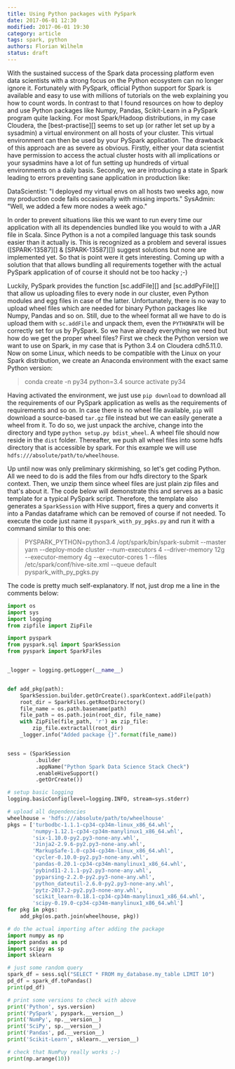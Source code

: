 ```yaml
---
title: Using Python packages with PySpark
date: 2017-06-01 12:30
modified: 2017-06-01 19:30
category: article
tags: spark, python 
authors: Florian Wilhelm
status: draft
---
```


With the sustained success of the Spark data processing platform even data scientists with a strong focus on the Python ecosystem can no longer ignore it. Fortunately with PySpark, official Python support for Spark is available and easy to use with millions of tutorials on the web explaining you how to count words. In contrast to that I found resources on how to deploy and use Python packages like Numpy, Pandas, Scikit-Learn in a PySpark program quite lacking. For most Spark/Hadoop distributions, in my case Cloudera, the [best-practise][] seems to set up (or rather let set up by a sysadmin) a virtual environment on all hosts of your cluster. This virtual environment can then be used by your PySpark application. The drawback of this approach are as severe as obvious. Firstly, either your data scientist have permission to access the actual cluster hosts with all implications or your sysadmins have a lot of fun setting up hundreds of virtual environments on a daily basis. Secondly, we are introducing a state in Spark leading to errors preventing sane application in production like:
 
 DataScientist: "I deployed my virtual envs on all hosts two weeks ago, now my production code fails occasionally with missing imports."
 SysAdmin: "Well, we added a few more nodes a week ago."

In order to prevent situations like this we want to run every time our application with all its dependencies bundled like you would to with a JAR file in Scala. Since Python is a not a compiled language this task sounds easier than it actually is. This is recognized as a problem and several issues ([SPARK-13587][] & [SPARK-13587][]) suggest solutions but none are implemented yet. So that is point were it gets interesting. Coming up with a solution that that allows bundling all requirements together with the actual PySpark application of of course it should not be too hacky ;-)

Luckily, PySpark provides the function [sc.addFile][] and [sc.addPyFile][] that allow us uploading files to every node in our cluster, even Python modules and egg files in case of the latter. Unfortunately, there is no way to upload wheel files which are needed for binary Python packages like Numpy, Pandas and so on. Still, due to the wheel format all we have to do is upload them with ``sc.addFile`` and unpack them, even the ``PYTHONPATH`` will be correctly set for us by PySpark. So we have already everything we need but how do we get the proper wheel files? First we check the Python version we want to use on Spark, in my case that is Python 3.4 on Cloudera cdh5.11.0. Now on some Linux, which needs to be compatible with the Linux on your Spark distribution, we create an Anaconda environment with the exact same Python version:

> conda create -n py34 python=3.4
> source activate py34

Having activated the environment, we just use ``pip download`` to download all the requirements of our PySpark application as wells as the requirements of requirements and so on. In case there is no wheel file available, ``pip`` will download a source-based ``tar.gz`` file instead but we can easily generate a wheel from it. To do so, we just unpack the archive, change into the directory and type ``python setup.py bdist_wheel``. A wheel file should now reside in the `dist` folder. Thereafter, we push all wheel files into some hdfs directory that is accessible by spark. For this example we will use ``hdfs:///absolute/path/to/wheelhouse``. 

Up until now was only preliminary skirmishing, so let's get coding Python. All we need to do is add the files from our hdfs directory to the Spark context. Then, we unzip them since wheel files are just plain zip files and that's about it. The code below will demonstrate this and serves as a basic template for a typical PySpark script. Therefore, the template also generates a ``SparkSession`` with Hive support, fires a query and converts it into a Pandas dataframe which can be removed of course if not needed. To execute the code just name it ``pyspark_with_py_pgks.py`` and run it with a command similar to this one:

> PYSPARK_PYTHON=python3.4 /opt/spark/bin/spark-submit --master yarn --deploy-mode cluster --num-executors 4 --driver-memory 12g --executor-memory 4g --executor-cores 1  --files /etc/spark/conf/hive-site.xml --queue default pyspark_with_py_pgks.py

The code is pretty much self-explanatory. If not, just drop me a line in the comments below:
```python
import os
import sys
import logging
from zipfile import ZipFile

import pyspark
from pyspark.sql import SparkSession
from pyspark import SparkFiles


_logger = logging.getLogger(__name__)


def add_pkg(path):
    SparkSession.builder.getOrCreate().sparkContext.addFile(path)
    root_dir = SparkFiles.getRootDirectory()
    file_name = os.path.basename(path)
    file_path = os.path.join(root_dir, file_name)
    with ZipFile(file_path, 'r') as zip_file:
        zip_file.extractall(root_dir)
    _logger.info("Added package {}".format(file_name))    


sess = (SparkSession
         .builder
         .appName("Python Spark Data Science Stack Check")
         .enableHiveSupport()
         .getOrCreate())

# setup basic logging
logging.basicConfig(level=logging.INFO, stream=sys.stderr)

# upload all dependencies
wheelhouse = 'hdfs:///absolute/path/to/wheelhouse'
pkgs = ['turbodbc-1.1.1-cp34-cp34m-linux_x86_64.whl', 
        'numpy-1.12.1-cp34-cp34m-manylinux1_x86_64.whl',
        'six-1.10.0-py2.py3-none-any.whl',
        'Jinja2-2.9.6-py2.py3-none-any.whl',
        'MarkupSafe-1.0-cp34-cp34m-linux_x86_64.whl',
        'cycler-0.10.0-py2.py3-none-any.whl',
        'pandas-0.20.1-cp34-cp34m-manylinux1_x86_64.whl',
        'pybind11-2.1.1-py2.py3-none-any.whl',
        'pyparsing-2.2.0-py2.py3-none-any.whl',
        'python_dateutil-2.6.0-py2.py3-none-any.whl',
        'pytz-2017.2-py2.py3-none-any.whl',
        'scikit_learn-0.18.1-cp34-cp34m-manylinux1_x86_64.whl',
        'scipy-0.19.0-cp34-cp34m-manylinux1_x86_64.whl']
for pkg in pkgs:
    add_pkg(os.path.join(wheelhouse, pkg))

# do the actual importing after adding the package
import numpy as np
import pandas as pd
import scipy as sp
import sklearn

# just some random query 
spark_df = sess.sql("SELECT * FROM my_database.my_table LIMIT 10")
pd_df = spark_df.toPandas()
print(pd_df)

# print some versions to check with above
print('Python', sys.version)
print('PySpark', pyspark.__version__)
print('NumPy', np.__version__)
print('SciPy', sp.__version__)
print('Pandas', pd.__version__)
print('Scikit-Learn', sklearn.__version__)

# check that NumPuy really works ;-)
print(np.arange(10))
```

[^best-practise]: https://www.cloudera.com/documentation/enterprise/5-6-x/topics/spark_python.html#spark_python__section_kr2_4zs_b5
[^sc.addFile]: http://spark.apache.org/docs/latest/api/python/pyspark.html#pyspark.SparkContext.addFile
[^sc.addPyFile]: http://spark.apache.org/docs/latest/api/python/pyspark.html#pyspark.SparkContext.addPyFile
[^SPARK-13587]: https://issues.apache.org/jira/browse/SPARK-13587
[^SPARK-16367]: https://issues.apache.org/jira/browse/SPARK-16367
